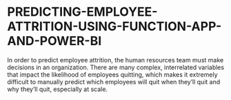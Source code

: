 # PREDICTING-EMPLOYEE-ATTRITION-USING-FUNCTION-APP-AND-POWER-BI
In order to predict employee attrition, the human resources team must make decisions in an organization. There are many complex, interrelated variables that impact the likelihood of employees quitting, which makes it extremely difficult to manually predict which employees will quit when they’ll quit and why they’ll quit, especially at scale.

